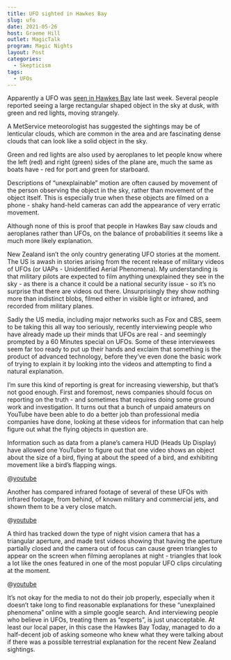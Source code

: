 ```yaml
---
title: UFO sighted in Hawkes Bay
slug: ufo
date: 2021-05-26
host: Graeme Hill
outlet: MagicTalk
program: Magic Nights
layout: Post
categories:
  - Skepticism
tags:
  - UFOs
---
```


Apparently a UFO was [seen in Hawkes Bay](https://www.nzherald.co.nz/hawkes-bay-today/news/ufo-sightings-in-hawkes-bay-weather-expert-suggests-clouds-to-blame/RB4HL6YPLJKZBC3KFFGFHEON6Y/) late last week. Several people reported seeing a large rectangular shaped object in the sky at dusk, with green and red lights, moving strangely.

<!-- more -->

A MetService meteorologist has suggested the sightings may be of lenticular clouds, which are common in the area and are fascinating dense clouds that can look like a solid object in the sky.

Green and red lights are also used by aeroplanes to let people know where the left (red) and right (green) sides of the plane are, much the same as boats have - red for port and green for starboard.

Descriptions of “unexplainable” motion are often caused by movement of the person observing the object in the sky, rather than movement of the object itself. This is especially true when these objects are filmed on a phone - shaky hand-held cameras can add the appearance of very erratic movement.

Although none of this is proof that people in Hawkes Bay saw clouds and aeroplanes rather than UFOs, on the balance of probabilities it seems like a much more likely explanation.

New Zealand isn’t the only country generating UFO stories at the moment. The US is awash in stories arising from the recent release of military videos of UFOs (or UAPs - Unidentified Aerial Phenomena). My understanding is that military pilots are expected to film anything unexplained they see in the sky - as there is a chance it could be a national security issue - so it’s no surprise that there are videos out there. Unsurprisingly they show nothing more than indistinct blobs, filmed either in visible light or infrared, and recorded from military planes.

Sadly the US media, including major networks such as Fox and CBS, seem to be taking this all way too seriously, recently interviewing people who have already made up their minds that UFOs are real - and seemingly prompted by a 60 Minutes special on UFOs. Some of these interviewees seem far too ready to put up their hands and exclaim that something is the product of advanced technology, before they’ve even done the basic work of trying to explain it by looking into the videos and attempting to find a natural explanation.

I’m sure this kind of reporting is great for increasing viewership, but that’s not good enough. First and foremost, news companies should focus on reporting on the truth - and sometimes that requires doing some ground work and investigation. It turns out that a bunch of unpaid amateurs on YouTube have been able to do a better job than professional media companies have done, looking at these videos for information that can help figure out what the flying objects in question are.

Information such as data from a plane’s camera HUD (Heads Up Display) have allowed one YouTuber to figure out that one video shows an object about the size of a bird, flying at about the speed of a bird, and exhibiting movement like a bird’s flapping wings.

@[youtube](https://youtu.be/VCH7BWGpl5s?t=554)

Another has compared infrared footage of several of these UFOs with infrared footage, from behind, of known military and commercial jets, and shown them to be a very close match.

@[youtube](https://youtu.be/-OErbCKfZ2A)

A third has tracked down the type of night vision camera that has a triangular aperture, and made test videos showing that having the aperture partially closed and the camera out of focus can cause green triangles to appear on the screen when filming aeroplanes at night - triangles that look a lot like the ones featured in one of the most popular UFO clips circulating at the moment.

@[youtube](https://youtu.be/-r2oaQWmqkk)

It’s not okay for the media to not do their job properly, especially when it doesn’t take long to find reasonable explanations for these “unexplained phenomena” online with a simple google search. And interviewing people who believe in UFOs, treating them as “experts”, is just unacceptable. At least our local paper, in this case the Hawkes Bay Today, managed to do a half-decent job of asking someone who knew what they were talking about if there was a possible terrestrial explanation for the recent New Zealand sightings.
